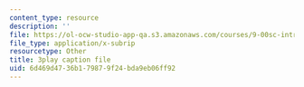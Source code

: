 ```yaml
---
content_type: resource
description: ''
file: https://ol-ocw-studio-app-qa.s3.amazonaws.com/courses/9-00sc-introduction-to-psychology-fall-2011/6d469d4736b179879f24bda9eb06ff92_qZdm4mpQA_8.srt
file_type: application/x-subrip
resourcetype: Other
title: 3play caption file
uid: 6d469d47-36b1-7987-9f24-bda9eb06ff92
---
```

